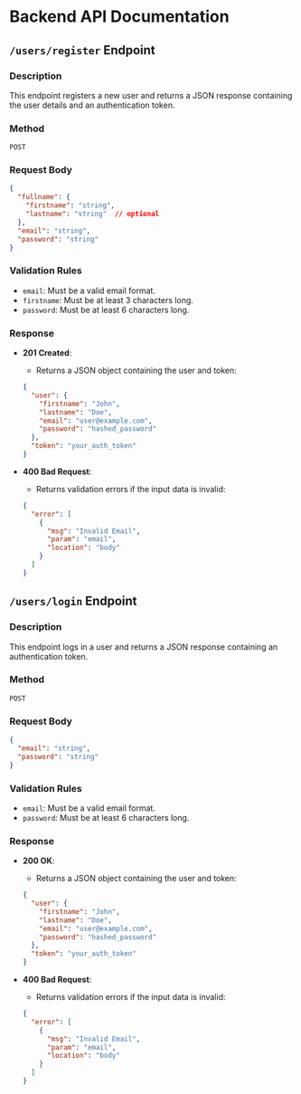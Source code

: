 # Backend API Documentation

## `/users/register` Endpoint
### Description
This endpoint registers a new user and returns a JSON response containing the user details and an authentication token.

### Method
`POST`

### Request Body
```json
{
  "fullname": {
    "firstname": "string",
    "lastname": "string"  // optional
  },
  "email": "string",
  "password": "string"
}
```

### Validation Rules
- `email`: Must be a valid email format.
- `firstname`: Must be at least 3 characters long.
- `password`: Must be at least 6 characters long.

### Response
- **201 Created**:
  - Returns a JSON object containing the user and token:
  ```json
  {
    "user": {
      "firstname": "John",
      "lastname": "Doe",
      "email": "user@example.com",
      "password": "hashed_password"
    },
    "token": "your_auth_token"
  }
  ```

- **400 Bad Request**:
  - Returns validation errors if the input data is invalid:
  ```json
  {
    "error": [
      {
        "msg": "Invalid Email",
        "param": "email",
        "location": "body"
      }
    ]
  }
  ```

## `/users/login` Endpoint
### Description
This endpoint logs in a user and returns a JSON response containing an authentication token.

### Method
`POST`

### Request Body
```json
{
  "email": "string",
  "password": "string"
}
```

### Validation Rules
- `email`: Must be a valid email format.
- `password`: Must be at least 6 characters long.

### Response
- **200 OK**:
  - Returns a JSON object containing the user and token:
  ```json
  {
    "user": {
      "firstname": "John",
      "lastname": "Doe",
      "email": "user@example.com",
      "password": "hashed_password"
    },
    "token": "your_auth_token"
  }
  ```

- **400 Bad Request**:
  - Returns validation errors if the input data is invalid:
  ```json
  {
    "error": [
      {
        "msg": "Invalid Email",
        "param": "email",
        "location": "body"
      }
    ]
  }
  ```
